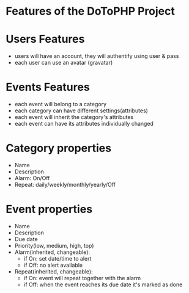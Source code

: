 Features of the DoToPHP Project
===============================



Users Features
=============================== 
* users will have an account, they will authentify using user & pass
* each user can use an avatar (gravatar)

Events Features
===============================
* each event will belong to a category
* each category can have different settings(attributes)
* each event will inherit the category's attributes
* each event can have its attributes individually changed

Category properties
===================
* Name
* Description
* Alarm: On/Off
* Repeat: daily/weekly/monthly/yearly/Off

Event properties
================
* Name
* Description
* Due date
* Priority(low, medium, high, top)
* Alarm(inherited, changeable): 
    * if On: set date/time to alert
    * if Off: no alert available
* Repeat(inherited, changeable):
    * if On: event will repeat together with the alarm 
    * if Off: when the event reaches its due date it's marked as done
